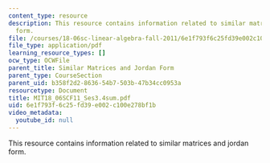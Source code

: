 ```yaml
---
content_type: resource
description: This resource contains information related to similar matrices and jordan
  form.
file: /courses/18-06sc-linear-algebra-fall-2011/6e1f793f6c25fd39e002c100e278bf1b_MIT18_06SCF11_Ses3.4sum.pdf
file_type: application/pdf
learning_resource_types: []
ocw_type: OCWFile
parent_title: Similar Matrices and Jordan Form
parent_type: CourseSection
parent_uid: b358f2d2-8636-54b7-503b-47b34cc0953a
resourcetype: Document
title: MIT18_06SCF11_Ses3.4sum.pdf
uid: 6e1f793f-6c25-fd39-e002-c100e278bf1b
video_metadata:
  youtube_id: null
---
```

This resource contains information related to similar matrices and jordan form.

